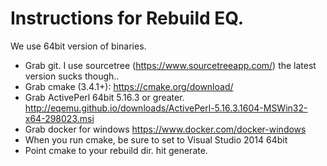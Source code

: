 # Instructions for Rebuild EQ.

We use 64bit version of binaries.

* Grab git. I use sourcetree (https://www.sourcetreeapp.com/) the latest version sucks though.. 
* Grab cmake (3.4.1+): https://cmake.org/download/
* Grab ActivePerl 64bit 5.16.3 or greater. http://eqemu.github.io/downloads/ActivePerl-5.16.3.1604-MSWin32-x64-298023.msi
* Grab docker for windows https://www.docker.com/docker-windows
* When you run cmake, be sure to set to Visual Studio 2014 64bit
* Point cmake to your rebuild dir. hit generate.